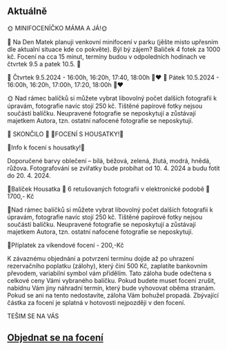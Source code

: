 Aktuálně
---
🌞 MINIFOCENÍČKO MÁMA A JÁ!🌞

🌺 Na Den Matek planuji venkovní minifocení v parku (jěšte misto upřesním dle aktualní situace kde co pokvěte). Býl bý zájem? Baliček 4 fotek za 1000 kč. Focení na cca 15 minut, termíny budou v odpoledních hodinach ve čtvrtek 9.5 a patek 10.5. 🌷

🌹 Čtvrtek 9.5.2024 - 16:00h, 16:20h, 17:40, 18:00h 🥀❤️
🌹 Pátek 10.5.2024 - 16:00h, 16:20h, 17:00h, 17:20, 18:00h 🥀❤️

   🌞 Nad rámec balíčků si můžete vybrat libovolný počet dalších fotografii k úpravám, fotografie navíc stojí 250 kč. Tištěné papírové fotky nejsou součástí balíčku. Neupravené fotografie se neposkytují a zůstávají majetkem Autora, tzn. ostatní nafocené fotografie se neposkytují.
   
🐥 SKONČILO 🐥
🐥FOCENÍ S HOUSATKY!🐥 

   🐥Info k focení s housatky!🐥
   
Doporučené barvy oblečení – bílá, béžová, zelená, žlutá, modrá, hnědá, růžova.
Fotografování se zviřatky bude probíhat od 10. 4. 2024 a budu fotit do 20. 4. 2024.  

  🐤Balíček Housatka 🐥 6 retušovaných fotografii v elektronické podobě 🐥1700,- Kč
  
  🐤Nad rámec balíčků si můžete vybrat libovolný počet dalších fotografii k úpravám, fotografie navíc stojí 250 kč. Tištěné papírové fotky nejsou součástí balíčku. Neupravené fotografie se neposkytují a zůstávají majetkem Autora, tzn. ostatní nafocené fotografie se neposkytují.
  
  🐤Příplatek za víkendové focení - 200,-Kč


K závaznému objednání a potvrzení termínu dojde až po uhrazení rezervačního poplatku (zálohy), který činí 500 Kč, zaplatíte bankovním převodem, variabilní symbol vám přidělím. Tato záloha bude odečtena s celkové ceny Vámi vybraného balíčku. Pokud budete muset foceni zrušit, nabídnu Vám jiny náhradní termín, který bude vyhovovat oběma stranám. Pokud se ani na tento nedostavíte, záloha Vám bohužel propadá. Zbývající částka za focení je splatná v hotovosti nejpozději v den focení.

TEŠIM SE NA VÁS

## [**Objednat se na focení**](/contact) 
